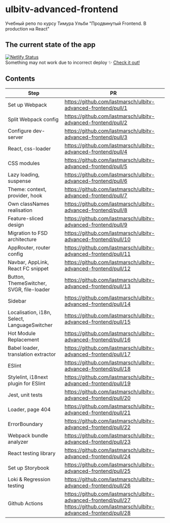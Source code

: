 # ulbitv-advanced-frontend
Учебный репо по курсу Тимура Ульби "Продвинутый Frontend. В production на React"

## The current state of the app
[![Netlify Status](https://api.netlify.com/api/v1/badges/198e0473-6f2a-4066-8d19-c3554c403c59/deploy-status)](https://app.netlify.com/sites/deft-fairy-3c30e1/deploys)
<br/>Something may not work due to incorrect deploy ✨ [Check it out!](https://deft-fairy-3c30e1.netlify.app/) 

## Contents
| Step | PR |
|--|--|
| Set up Webpack | https://github.com/lastmarsch/ulbitv-advanced-frontend/pull/1 |
| Split Webpack config | https://github.com/lastmarsch/ulbitv-advanced-frontend/pull/2 |
| Configure dev-server | https://github.com/lastmarsch/ulbitv-advanced-frontend/pull/3 |
| React, css-loader | https://github.com/lastmarsch/ulbitv-advanced-frontend/pull/4 |
| CSS modules | https://github.com/lastmarsch/ulbitv-advanced-frontend/pull/5 |
| Lazy loading, suspense | https://github.com/lastmarsch/ulbitv-advanced-frontend/pull/6 |
| Theme: context, provider, hook | https://github.com/lastmarsch/ulbitv-advanced-frontend/pull/7 |
| Own classNames realisation | https://github.com/lastmarsch/ulbitv-advanced-frontend/pull/8 |
| Feature-sliced design | https://github.com/lastmarsch/ulbitv-advanced-frontend/pull/9 |
| Migration to FSD architecture | https://github.com/lastmarsch/ulbitv-advanced-frontend/pull/10 |
| AppRouter, router config | https://github.com/lastmarsch/ulbitv-advanced-frontend/pull/11 |
| Navbar, AppLink, React FC snippet | https://github.com/lastmarsch/ulbitv-advanced-frontend/pull/12 |
| Button, ThemeSwitcher, SVGR, file-loader | https://github.com/lastmarsch/ulbitv-advanced-frontend/pull/13 |
| Sidebar | https://github.com/lastmarsch/ulbitv-advanced-frontend/pull/14 |
| Localisation, i18n, Select, LanguageSwitcher | https://github.com/lastmarsch/ulbitv-advanced-frontend/pull/15 |
| Hot Module Replacement | https://github.com/lastmarsch/ulbitv-advanced-frontend/pull/16 |
| Babel loader, translation extractor | https://github.com/lastmarsch/ulbitv-advanced-frontend/pull/17 |
| ESlint | https://github.com/lastmarsch/ulbitv-advanced-frontend/pull/18 |
| Stylelint, i18next plugin for ESlint | https://github.com/lastmarsch/ulbitv-advanced-frontend/pull/19 |
| Jest, unit tests | https://github.com/lastmarsch/ulbitv-advanced-frontend/pull/20 |
| Loader, page 404 | https://github.com/lastmarsch/ulbitv-advanced-frontend/pull/21 |
| ErrorBoundary | https://github.com/lastmarsch/ulbitv-advanced-frontend/pull/22 |
| Webpack bundle analyzer | https://github.com/lastmarsch/ulbitv-advanced-frontend/pull/23 |
| React testing library | https://github.com/lastmarsch/ulbitv-advanced-frontend/pull/24 |
| Set up Storybook | https://github.com/lastmarsch/ulbitv-advanced-frontend/pull/25 |
| Loki & Regression testing | https://github.com/lastmarsch/ulbitv-advanced-frontend/pull/26 |
| Github Actions | https://github.com/lastmarsch/ulbitv-advanced-frontend/pull/27 <br/> https://github.com/lastmarsch/ulbitv-advanced-frontend/pull/28 |
